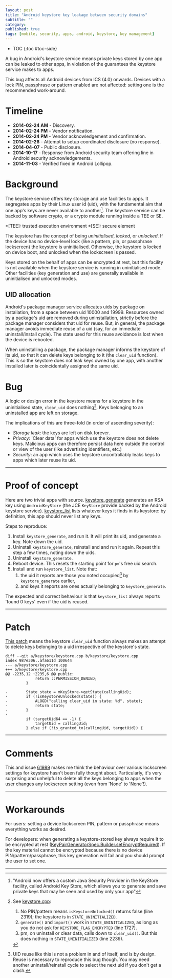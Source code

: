 ```yaml
---
layout: post
title: "Android keystore key leakage between security domains"
subtitle: ""
category: 
published: true
tags: [mobile, security, apps, android, keystore, key management]
---
```


* TOC
{:toc #toc-side}

A bug in Android's keystore service means private keys stored by one app
can be leaked to other apps, in violation of the guarantees the keystore
service makes to apps.

This bug affects all Android devices from ICS (4.0) onwards.  Devices with
a lock PIN, passphrase or pattern enabled are not affected: setting one
is the recommended work-around.

# Timeline

 *   **2014-02-24 AM** - Discovery.
 *   **2014-02-24 PM** - Vendor notification.
 *   **2014-02-24 PM** - Vendor acknowledgement and confirmation.
 *   **2014-02-26** - Attempt to setup coordinated disclosure (no response).
 *   **2014-04-07** - Public disclosure.
 *   **2014-10-17** - Response from Android security team offering line in Android security acknowledgements.
 *   **2014-11-03** - Verified fixed in Android Lollipop.

# Background

The keystore service offers key storage and use facilities to apps.  It
segregates apps by their Linux user id (uid), with the fundamental aim
that one app's keys are never available to another[^sep].  The keystore
service can be backed by software crypto, or a crypto module running
inside a TEE or SE.

[^sep]: "Android now offers a custom Java Security Provider in the KeyStore
        facility, called Android Key Store, which allows you to generate and save
        private keys that may be seen and used by only your app"

*[TEE]: trusted execution environment
*[SE]: secure element

The keystore has the concept of being *uninitialised*, *locked*, or
*unlocked*.  If the device has no device-level lock (like a pattern, pin,
or passphrase lockscreen) the keystore is uninitialised.  Otherwise, the
keystore is locked on device boot, and unlocked when the lockscreen is
passed.

Keys stored on the behalf of apps can be encrypted at rest, but this
facility is not available when the keystore service is running in
uninitialised mode.  Other facilities (key generation and use)
are generally available in uninitialised and unlocked modes.

## UID allocation

Android's package manager service allocates uids by package on
installation, from a space between uid 10000 and 19999.  Resources owned
by a package's uid are removed during uninstallation, strictly before the
package manager considers that uid for reuse.  But, in general, the
package manager avoids immediate reuse of a uid (say, for an immediate
uninstall/install cycle).  The state used for this reuse avoidance is lost
when the device is rebooted.

When uninstalling a package, the package manager informs the keystore of
its uid, so that it can delete keys belonging to it (the `clear_uid`
function).  This is so the keystore does not leak keys owned by one app,
with another installed later is coincidentally assigned the same uid.

# Bug

A logic or design error in the keystore means for a keystore in the
uninitialised state, `clear_uid` does nothing[^walkthrough].  Keys belonging to an
uninstalled app are left on storage.

[^walkthrough]:
    See [keystore.cpp][keystorecpp]:
    
    1. No PIN/pattern means `isKeystoreUnlocked()` returns false (line 2319);
       the keystore is in `STATE_UNINITIALIZED`.
    2. `generate()` and `import()` work in `STATE_UNINITIALIZED`, as long as you do
       not ask for `KEYSTORE_FLAG_ENCRYPTED` (line 1727).
    3. pm, on uninstall or clear data, calls down to `clear_uid()`. But this
       does nothing in `STATE_UNINITIALIZED` (line 2239).

[keystorecpp]: https://android.googlesource.com/platform/system/security/+/9ffe9be8dd27def3f674da90cf9619437e3d428c/keystore/keystore.cpp

The implications of this are three-fold (in order of ascending severity):

 * *Storage leak*: the keys are left on disk forever.
 * *Privacy*: 'Clear data' for apps which use the keystore does not delete
   keys.  Malicious apps can therefore persist data here outside
   the control or view of the user (like advertising identifiers, etc.)
 * *Security*: an app which uses the keystore uncontrollably leaks keys to
   apps which later reuse its uid.

-----

# Proof of concept

Here are two trivial apps with source. [keystore_generate][ksgen] generates an
RSA key using `AndroidKeyStore` (the JCE `KeyStore` provide backed by the Android
keystore service). [keystore_list][kslist] lists whatever keys it
finds in its keystore: by definition, this app should never list any keys.

[ksgen]: https://github.com/ctz/android-keystore/tree/master/gen
[kslist]: https://github.com/ctz/android-keystore/tree/master/list

Steps to reproduce:

 1. Install `keystore_generate`, and run it.  It will print its uid, and
    generate a key.  Note down the uid.
 2. Uninstall `keystore_generate`, reinstall and and run it again.  Repeat
    this step a few times, noting down the uids.
 3. Uninstall `keystore_generate`.
 4. Reboot device.  This resets the starting point for `pm`'s free uid search.
 5. Install and run `keystore_list`.  Note that:
    1. the uid it reports are those you noted occupied[^uidclash] by `keystore_generate` earlier,
    2. and keys it reports are ones actually belonging to `keystore_generate`.

The expected and correct behaviour is that `keystore_list` always reports
'found 0 keys' even if the uid is reused.

[^uidclash]: UID reuse like this is not a problem in and of itself, and is by design.
             Reuse is necessary to reproduce this bug though.  You may need another
             uninstall/reinstall cycle to select the next uid if you don't get a clash.

-----

# Patch 

[This patch][patch] means the keystore `clear_uid` function always makes an attempt to delete keys
belonging to a uid irrespective of the keystore's state.

    diff --git a/keystore/keystore.cpp b/keystore/keystore.cpp
    index 987e306..afa611d 100644
    --- a/keystore/keystore.cpp
    +++ b/keystore/keystore.cpp
    @@ -2235,12 +2235,6 @@ public:
                 return ::PERMISSION_DENIED;
             }
     
    -        State state = mKeyStore->getState(callingUid);
    -        if (!isKeystoreUnlocked(state)) {
    -            ALOGD("calling clear_uid in state: %d", state);
    -            return state;
    -        }
    -
             if (targetUid64 == -1) {
                 targetUid = callingUid;
             } else if (!is_granted_to(callingUid, targetUid)) {

[patch]: https://github.com/ctz/android-keystore/blob/master/keystore-key-leak.patch

-----

# Comments

This and issue [61989][issue-61989] makes me think the behaviour over various
lockscreen settings for keystore hasn't been fully thought about.
Particularly, it's very surprising and unhelpful to delete all the keys
belonging to apps when the user changes any lockscreen setting (even from
'None' to 'None'!).

[issue-61989]: https://code.google.com/p/android/issues/detail?id=61989

-----

# Workarounds

For users: setting a device lockscreen PIN, pattern or passphrase means everything
works as desired.

For developers: when generating a keystore-stored key always require it to be
encrypted at rest ([KeyPairGeneratorSpec.Builder.setEncryptRequired][encryptrequired]).
If the key material cannot be encrypted because there is no device PIN/pattern/passphrase,
this key generation will fail and you should prompt the user to set one.

[encryptrequired]: http://developer.android.com/reference/android/security/KeyPairGeneratorSpec.Builder.html#setEncryptionRequired()

-----

